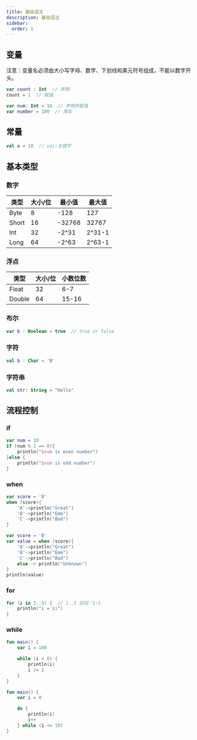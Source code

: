 ```yaml
---
title: 基础语法
description: 基础语法
sidebar:
  order: 1
---
```


## 变量

注意：变量名必须由大小写字母、数字、下划线和美元符号组成，不能以数字开头。

```kt
var count : Int  // 声明
count = 1  // 赋值

var num: Int = 10  // 声明并赋值
var number = 100  // 简写
```

## 常量

```kt
val a = 10  // val:关键字
```

## 基本类型

### 数字

| 类型  | 大小/位 | 最小值 | 最大值 |
| ----- | ------- | ------ | ------ |
| Byte  | 8       | -128   | 127    |
| Short | 16      | -32768 | 32767  |
| Int   | 32      | -2^31  | 2^31-1 |
| Long  | 64      | -2^63  | 2^63-1 |

### 浮点

| 类型   | 大小/位 | 小数位数 |
| ------ | ------- | -------- |
| Float  | 32      | 6-7      |
| Double | 64      | 15-16    |

### 布尔

```kt
var b : Boolean = true  // true or false
```

### 字符

```kt
val b : Char = 'B'
```

### 字符串

```kt
val str: String = "Hello"
```

## 流程控制

### if

```kt
var num = 10
if (num % 2 == 0){
    println("$num is even number")
}else {
    println("$num is odd number")
}
```

### when

```kt
var score = 'B'
when (score){
    'A'->println("Great")
    'B'->println("Emm")
    'C'->println("Bad")
}
```

```kt
var score = 'B'
var value = when (score){
    'A'->println("Great")
    'B'->println("Emm")
    'C'->println("Bad")
    else -> println("Unknown")
}
println(value)
```

### for

```kt
for (i in 1..5) {  // 1..5 区间：1~5
    println("i = $i")
}
```

### while

```kt
fun main() {
    var i = 100

    while (i > 0) {
        println(i)
        i /= 2
    }
}
```

```kt
fun main() {
    var i = 0

    do {
        println(i)
        i++
    } while (i <= 10)
}
```
